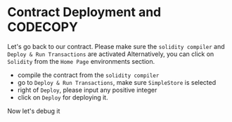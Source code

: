 # Contract Deployment and CODECOPY

Let's go back to our contract.
Please make sure the `solidity compiler` and `Deploy & Run Transactions` are activated
Alternatively, you can click on `Solidity` from the `Home Page` environments section.

 - compile the contract from the `solidity compiler`
 - go to `Deploy & Run Transactions`, make sure `SimpleStore` is selected
 - right of `Deploy`, please input any positive integer
 - click on `Deploy` for deploying it.

Now let's debug it




